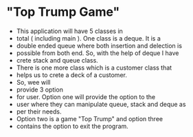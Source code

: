# "Top Trump Game"
 * This application will have 5 classes in
 * total ( including main ). One class is a deque. It is a
 * double ended queue where both insertion and delection is
 * possible from both end. So, with the help of deque I have
 * crete stack and queue class.
 * There is one more class which is a customer class that
 * helps us to crete a deck of a customer. 
 * So, wee will
 * provide 3 option
 * for user. Option one will provide the option to the
 * user where they can manipulate queue, stack and deque as
 * per their needs.
 * Option two is a game "Top Trump" and option three
 * contains the option to exit the program.
